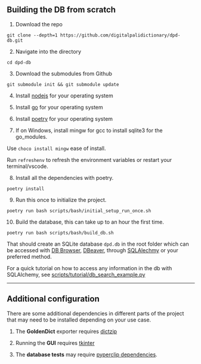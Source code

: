 
## Building the DB from scratch
1. Download the repo

```shell
git clone --depth=1 https://github.com/digitalpalidictionary/dpd-db.git
```

2. Navigate into the directory

```shell
cd dpd-db
```

3. Download the submodules from Github

```shell
git submodule init && git submodule update
```

4. Install [nodejs](https://nodejs.org/en/download) for your operating system

5. Install [go](https://go.dev/doc/install) for your operating system

6. Install [poetry](https://python-poetry.org/docs/) for your operating system

7. If on Windows, install mingw for gcc to install sqlite3 for the go_modules.

Use `choco install mingw` ease of install.

Run `refreshenv` to refresh the environment variables or restart your terminal/vscode.

8. Install all the dependencies with poetry.

```shell
poetry install
```

9. Run this once to initialize the project.

```shell
poetry run bash scripts/bash/initial_setup_run_once.sh
```

10. Build the database, this can take up to an hour the first time.

```shell
poetry run bash scripts/bash/build_db.sh
```

That should create an SQLite database `dpd.db` in the root folder which can be accessed with [DB Browser](https://sqlitebrowser.org/), [DBeaver](https://dbeaver.io/), through [SQLAlechmy](https://www.sqlalchemy.org/) or your preferred method.

For a quick tutorial on how to access any information in the db with SQLAlchemy, see [scripts/tutorial/db_search_example.py](scripts/tutorial/db_search_example.py)

---

## Additional configuration

There are some additional dependencies in different parts of the project that may need to be installed depending on your use case.

1. The __GoldenDict__ exporter requires [dictzip](https://linux-packages.com/ubuntu-24-04/package/dictzip)

2. Running the __GUI__ requires [tkinter](https://www.pythonguis.com/installation/install-tkinter-linux/)

3. The __database tests__ may require [pyperclip dependencies](https://pyperclip.readthedocs.io/en/latest/index.html#not-implemented-error).